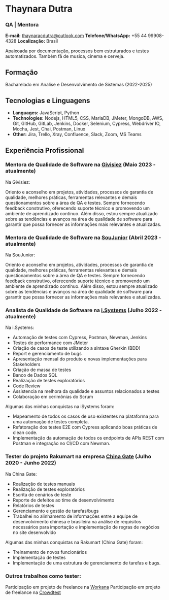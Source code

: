 # Thaynara Dutra
### QA | Mentora 

**E-mail:** thaynaracdutra@outlook.com
**Telefone/WhatsApp:** +55 44 99908-4328
**Localização:** Brasil

Apaixoada por documentação, processos bem estruturados e testes automatizados. Também fã de musica, cinema e cerveja.

## Formação
Bacharelado em Analise e Desenvolvimento de Sistemas (2022-2025)

## Tecnologias e Linguagens

* **Languages:** JavaScript, Python
* **Technologies:** Nodejs, HTML5, CSS, MariaDB, JMeter, MongoDB, AWS, Git, GitHub, GitLab, Jenkins, Docker, Selenium, Cypress, Webdriver IO, Mocha, Jest, Chai, Postman, Linux
* **Other:** Jira, Trello, Xray, Confluence, Slack, Zoom, MS Teams

## Experiência Profissional

### Mentora de Qualidade de Software na [Givisiez](https://givisiez.com.br/mentoria-jdm/quality-assurance/) (Maio 2023 - atualmente)

Na Givisiez:

Oriento e aconselho em projetos, atividades, processos de garantia de qualidade, melhores práticas, ferramentas relevantes e demais questionamentos sobre a área de QA e testes. Sempre fornecendo feedback construtivo, oferecendo suporte técnico e promovendo um ambiente de aprendizado contínuo. Além disso, estou sempre atualizado sobre as tendências e avanços na área de qualidade de software para garantir que possa fornecer as informações mais relevantes e atualizadas.

### Mentora de Qualidade de Software na [SouJunior](https://www.soujunior.tech/) (Abril 2023 - atualmente)

Na SouJunior:

Oriento e aconselho em projetos, atividades, processos de garantia de qualidade, melhores práticas, ferramentas relevantes e demais questionamentos sobre a área de QA e testes. Sempre fornecendo feedback construtivo, oferecendo suporte técnico e promovendo um ambiente de aprendizado contínuo. Além disso, estou sempre atualizado sobre as tendências e avanços na área de qualidade de software para garantir que possa fornecer as informações mais relevantes e atualizadas.

### Analista de Qualidade de Software na [i.Systems](https://https://systems.com.br/) (Julho 2022 - atualmente)

Na i.Systems:

- Automação de testes com Cypress, Postman, Newman, Jenkins
- Testes de performance com JMeter
- Criação de casos de teste utilizando a sintaxe Gherkin (BDD)
- Report e gerenciamento de bugs
- Apresentação mensal do produto e novas implementações para Stakeholders
- Criação de massa de testes
- Banco de Dados SQL
- Realização de testes exploratórios
- Code Review
- Assistencia na melhora da qualidade e assuntos relacionados a testes
- Colaboração em cerimônias do Scrum 

Algumas das minhas conquistas na iSystems foram:

- Mapeamento de todos os casos de uso existentes na plataforma para uma automação de testes completa.
- Refatoração dos testes E2E com Cypress aplicando boas práticas de clean code.
- Implementação da automação de todos os endpoints de APIs REST com Postman e integração no CI/CD com Newman.

### Tester do projeto Rakumart na empresa [China Gate](https://chinagate.com.br/)  (Julho 2020 - Junho 2022)

Na China Gate:

- Realização de testes manuais
- Realização de testes exploratórios
- Escrita de cenários de teste
- Reporte de defeitos ao time de desenvolvimento
- Relatórios de testes
- Gerenciamento e gestão de tarefas/bugs
- Trabalhei no alinhamento de informações entre a equipe de desenvolvimento chinesa e brasileira na análise de requisitos necessários para importação e implementação de regras de negócios no site desenvolvido

Algumas das minhas conquistas na Rakumart (China Gate) foram:

- Treinamento de novos funcionários
- Implementação de testes
- Implementação de uma estrutura de gerenciamento de tarefas e bugs.

### Outros trabalhos como tester:

Participação em projeto de freelance na [Workana](https://www.workana.com/pt/)
Participação em projeto de freelance na [Crowdtest](https://crowdtest.me/home/)
